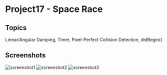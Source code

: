 # Project17 - Space Race 

## Topics
Linear/Angular Damping, Timer, Pixel-Perfect Collision Detection, didBegin()

## Screenshots
![screenshot1](https://github.com/khumargirdhar/100DaysOfSwift/blob/main/22-Project17/Screenshots/P17-01.png)
![screenshot2](https://github.com/khumargirdhar/100DaysOfSwift/blob/main/22-Project17/Screenshots/P17-02.png)
![screenshot3](https://github.com/khumargirdhar/100DaysOfSwift/blob/main/22-Project17/Screenshots/P17-03.png)